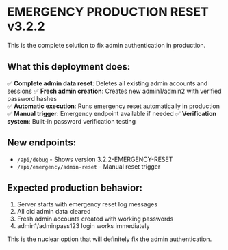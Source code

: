# EMERGENCY PRODUCTION RESET v3.2.2

This is the complete solution to fix admin authentication in production.

## What this deployment does:
✅ **Complete admin data reset**: Deletes all existing admin accounts and sessions
✅ **Fresh admin creation**: Creates new admin1/admin2 with verified password hashes  
✅ **Automatic execution**: Runs emergency reset automatically in production
✅ **Manual trigger**: Emergency endpoint available if needed
✅ **Verification system**: Built-in password verification testing

## New endpoints:
- `/api/debug` - Shows version 3.2.2-EMERGENCY-RESET
- `/api/emergency/admin-reset` - Manual reset trigger

## Expected production behavior:
1. Server starts with emergency reset log messages
2. All old admin data cleared  
3. Fresh admin accounts created with working passwords
4. admin1/adminpass123 login works immediately

This is the nuclear option that will definitely fix the admin authentication.